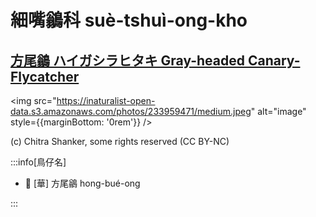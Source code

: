# 細嘴鶲科 suè-tshuì-ong-kho

## [方尾鶲 ハイガシラヒタキ Gray-headed Canary-Flycatcher](https://ebird.org/species/gyhcaf1)

<img src="https://inaturalist-open-data.s3.amazonaws.com/photos/233959471/medium.jpeg" alt="image" style={{marginBottom: '0rem'}} />

<p className="image-caption">
(c) Chitra Shanker, some rights reserved (CC BY-NC)
</p>

:::info[鳥仔名]

- 🎯 [華] 方尾鶲 hong-bué-ong

:::
